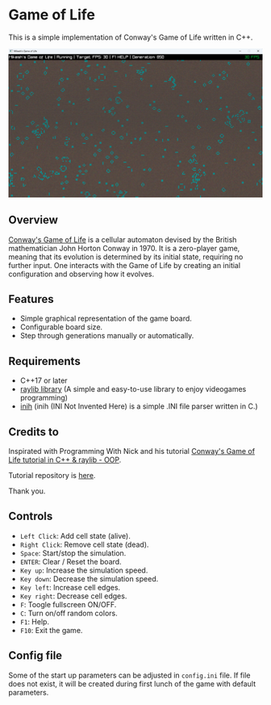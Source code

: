 # Game of Life

This is a simple implementation of Conway's Game of Life written in C++.

![screenshot](https://raw.githubusercontent.com/MikeshCZ/Game-of-Life/main/screenshot.png)

## Overview

[Conway's Game of Life](https://en.wikipedia.org/wiki/Conway%27s_Game_of_Life) is a cellular automaton devised by the British mathematician John Horton Conway in 1970. It is a zero-player game, meaning that its evolution is determined by its initial state, requiring no further input. One interacts with the Game of Life by creating an initial configuration and observing how it evolves.

## Features

- Simple graphical representation of the game board.
- Configurable board size.
- Step through generations manually or automatically.

## Requirements

- C++17 or later
- [raylib library](https://www.raylib.com/) (A simple and easy-to-use library to enjoy videogames programming)
- [inih](https://github.com/benhoyt/inih) (inih (INI Not Invented Here) is a simple .INI file parser written in C.)

## Credits to

Inspirated with Programming With Nick and his tutorial [Conway's Game of Life tutorial in C++ & raylib - OOP](https://youtu.be/daFYGrXq0aw?si=TnnAfXES8tl2I8s9). 

Tutorial repository is [here](https://github.com/educ8s/CPP-Game-Of-Life-with-raylib).

Thank you.

## Controls

- `Left Click`: Add cell state (alive).
- `Right Click`: Remove cell state (dead).
- `Space`: Start/stop the simulation.
- `ENTER`: Clear / Reset the board.
- `Key up`: Increase the simulation speed.
- `Key down`: Decrease the simulation speed.
- `Key left`: Increase cell edges.
- `Key right`: Decrease cell edges.
- `F`: Toogle fullscreen ON/OFF.
- `C`: Turn on/off random colors.
- `F1`: Help.
- `F10`: Exit the game.

## Config file

Some of the start up parameters can be adjusted in `config.ini` file. If file does not exist, it will be created during first lunch of the game with default parameters.